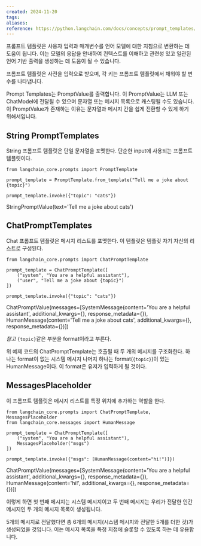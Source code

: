 ```yaml
---
created: 2024-11-20
tags: 
aliases: 
reference: https://python.langchain.com/docs/concepts/prompt_templates/
---
```

프롬프트 템플릿은 사용자 입력과 매개변수를 언어 모델에 대한 지침으로 변환하는 데 도움이 됩니다. 이는 모델의 응답을 안내하여 컨텍스트를 이해하고 관련성 있고 일관된 언어 기반 출력을 생성하는 데 도움이 될 수 있습니다.

프롬프트 템플릿은 사전을 입력으로 받으며, 각 키는 프롬프트 템플릿에서 채워야 할 변수를 나타냅니다.

Prompt Templates는 PromptValue를 출력합니다. 이 PromptValue는 LLM 또는 ChatModel에 전달될 수 있으며 문자열 또는 메시지 목록으로 캐스팅될 수도 있습니다. 이 PromptValue가 존재하는 이유는 문자열과 메시지 간을 쉽게 전환할 수 있게 하기 위해서입니다.

## String PromptTemplates
String 프롬프트 템플릿은 단일 문자열을 포멧한다. 단순한 input에 사용되는 프롬프트 템플릿이다.

```
from langchain_core.prompts import PromptTemplate

prompt_template = PromptTemplate.from_template("Tell me a joke about {topic}")

prompt_template.invoke({"topic": "cats"})
```
StringPromptValue(text='Tell me a joke about cats')

## ChatPromptTemplates
Chat 프롬프트 템플릿은 메시지 리스트를 포멧한다.
이 템플릿은 템플릿 자기 자신의 리스트로 구성된다.

```
from langchain_core.prompts import ChatPromptTemplate

prompt_template = ChatPromptTemplate([
    ("system", "You are a helpful assistant"),
    ("user", "Tell me a joke about {topic}")
])

prompt_template.invoke({"topic": "cats"})
```
ChatPromptValue(messages=[SystemMessage(content='You are a helpful assistant', additional_kwargs={}, response_metadata={}), HumanMessage(content='Tell me a joke about cats', additional_kwargs={}, response_metadata={})])

*참고*
`{topic}`같은 부분을 format이라고 부른다.

위 예제 코드의 ChatPromptTemplate는 호출될 때 두 개의 메시지를 구조화한다.
	하나는 format이 없는 시스템 메시지
	나머지 하나는 format(`{topic}`)이 있는 HumanMessage이다.
		이 format은 유저가 입력하게 될 것이다.


## MessagesPlaceholder
이 프롬프트 템플릿은 메시지 리스트를 특정 위치에 추가하는 역할을 한다.

```
from langchain_core.prompts import ChatPromptTemplate, MessagesPlaceholder
from langchain_core.messages import HumanMessage

prompt_template = ChatPromptTemplate([
    ("system", "You are a helpful assistant"),
    MessagesPlaceholder("msgs")
])

prompt_template.invoke({"msgs": [HumanMessage(content="hi!")]})
```
ChatPromptValue(messages=[SystemMessage(content='You are a helpful assistant', additional_kwargs={}, response_metadata={}), HumanMessage(content='hi!', additional_kwargs={}, response_metadata={})])

이렇게 하면 첫 번째 메시지는 시스템 메시지이고 두 번째 메시지는 우리가 전달한 인간 메시지인 두 개의 메시지 목록이 생성됩니다. 

5개의 메시지로 전달했다면 총 6개의 메시지(시스템 메시지와 전달한 5개를 더한 것)가 생성되었을 것입니다. 이는 메시지 목록을 특정 지점에 슬롯할 수 있도록 하는 데 유용합니다.